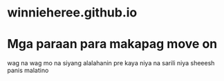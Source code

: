 # winnieheree.github.io
<!DOCTYPE html>
<html>
<head>
  <title>Wassup homiee heree</title>
</head>
<body>
  <h1> Mga paraan para makapag move on</h1>
  <p> wag na wag mo na siyang alalahanin pre kaya niya na sarili niya sheeesh panis malatino</p>
</body>
</html>
